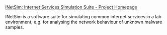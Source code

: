
[INetSim: Internet Services Simulation Suite - Project Homepage](https://www.inetsim.org/)

INetSim is a software suite for simulating common internet services in a lab environment, e.g. for analysing the network behaviour of unknown malware samples.